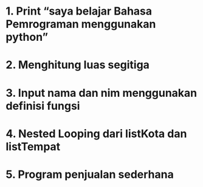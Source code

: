 # 1. Print “saya belajar Bahasa Pemrograman menggunakan python”
# 2. Menghitung luas segitiga
# 3. Input nama dan nim menggunakan definisi fungsi
# 4. Nested Looping dari listKota dan listTempat
# 5. Program penjualan sederhana